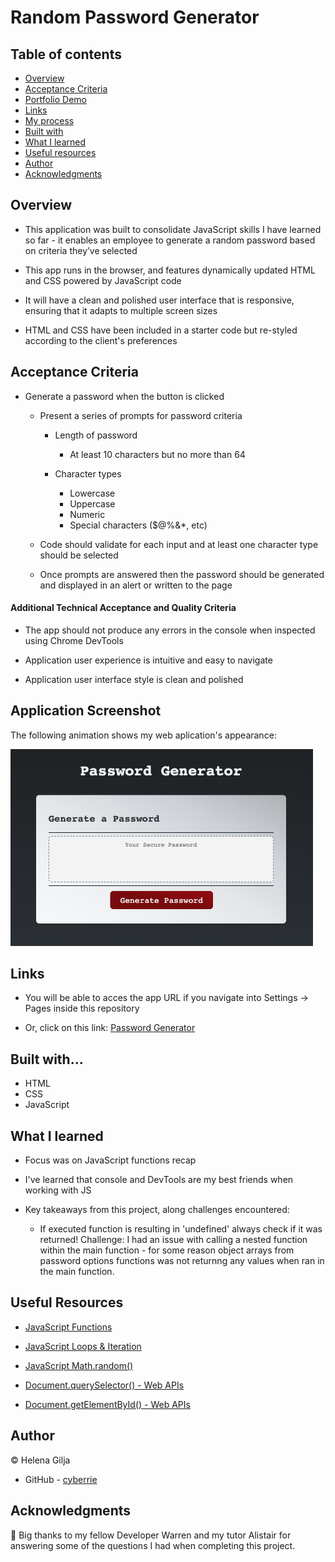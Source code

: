# Random Password Generator

## Table of contents

- [Overview](#overview)
- [Acceptance Criteria](#acceptance-criteria)
- [Portfolio Demo](#portfolio-demo)
- [Links](#links)
- [My process](#my-process)
- [Built with](#built-with)
- [What I learned](#what-i-learned)
- [Useful resources](#useful-resources)
- [Author](#author)
- [Acknowledgments](#acknowledgments)

## Overview

- This application was built to consolidate JavaScript skills I have learned so far - it enables an employee to generate a random password based on criteria they’ve selected

- This app runs in the browser, and features dynamically updated HTML and CSS powered by JavaScript code

- It will have a clean and polished user interface that is responsive, ensuring that it adapts to multiple screen sizes

- HTML and CSS have been included in a starter code but re-styled according to the client's preferences

## Acceptance Criteria

- Generate a password when the button is clicked

  - Present a series of prompts for password criteria

    - Length of password

      - At least 10 characters but no more than 64

    - Character types
      - Lowercase
      - Uppercase
      - Numeric
      - Special characters ($@%&\*, etc)

  - Code should validate for each input and at least one character type should be selected

  - Once prompts are answered then the password should be generated and displayed in an alert or written to the page

#### Additional Technical Acceptance and Quality Criteria

- The app should not produce any errors in the console when inspected using Chrome DevTools

- Application user experience is intuitive and easy to navigate

- Application user interface style is clean and polished

## Application Screenshot

The following animation shows my web aplication's appearance:

![Password Generator](./assets/password-generator.png)

## Links

- You will be able to acces the app URL if you navigate into Settings → Pages inside this repository

- Or, click on this link: [Password Generator](https://cyberrie.github.io/Password-Generator/)

## Built with...

- HTML
- CSS
- JavaScript

## What I learned

- Focus was on JavaScript functions recap

- I've learned that console and DevTools are my best friends when working with JS

- Key takeaways from this project, along challenges encountered:

  - If executed function is resulting in 'undefined' always check if it was returned! Challenge: I had an issue with calling a nested function within the main function - for some reason object arrays from password options functions was not returnng any values when ran in the main function.

## Useful Resources

- [JavaScript Functions](https://developer.mozilla.org/en-US/docs/Web/JavaScript/Guide/Functions)

- [JavaScript Loops & Iteration](https://developer.mozilla.org/en-US/docs/Web/JavaScript/Guide/Loops_and_iteration)

- [JavaScript Math.random()](https://developer.mozilla.org/en-US/docs/Web/JavaScript/Reference/Global_Objects/Math/random)

- [Document.querySelector() - Web APIs](https://developer.mozilla.org/en-US/docs/Web/API/Document/querySelector)

- [Document.getElementById() - Web APIs](https://developer.mozilla.org/en-US/docs/Web/API/Document/getElementById)

## Author

©️ Helena Gilja

- GitHub - [cyberrie](https://github.com/cyberrie)

## Acknowledgments

🌟 Big thanks to my fellow Developer Warren and my tutor Alistair for answering some of the questions I had when completing this project.

